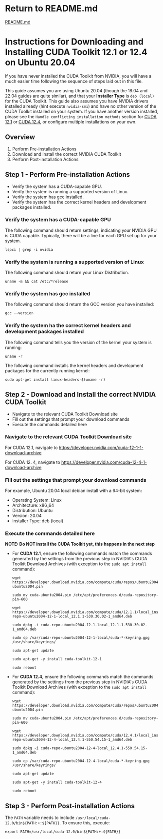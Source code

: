 # Return to README.md

[README.md](../README.md)

# Instructions for Downloading and Installing CUDA Toolkit 12.1 or 12.4 on Ubuntu 20.04

If you have never installed the CUDA Toolkit from NVIDIA, you will have a much easier time following the sequence of steps laid out in this file. 

This guide assumes you are using Ubuntu 20.04 (though the 18.04 and 22.04 guides are quite similar), and that your **Installer Type** is `deb (local)` for the CUDA Toolkit. This guide also assumes you have NVIDIA drivers installed already (hint execute `nvidia-smi`) and have no other version of the CUDA Toolkit installed on your system. If you have another version installed, please see the `Handle conflicting installation methods` section for [CUDA 12.1](https://docs.nvidia.com/cuda/archive/12.1.1/cuda-installation-guide-linux/index.html#handle-conflicting-installation-methods) or [CUDA 12.4](https://docs.nvidia.com/cuda/archive/12.4.1/cuda-installation-guide-linux/index.html#handle-conflicting-installation-methods), or configure multiple installations on your own.

## Overview

1. Perform Pre-installation Actions
2. Download and Install the correct NVIDIA CUDA Toolkit
3. Perform Post-installation Actions

## Step 1 - Perform Pre-installation Actions

- Verify the system has a CUDA-capable GPU.
- Verify the system is running a supported version of Linux.
- Verify the system has gcc installed.
- Verify the system has the correct kernel headers and development packages installed.

### Verify the system has a CUDA-capable GPU

The following command should return settings, indicating your NVIDIA GPU is CUDA capable. Typically, there will be a line for each GPU set up for your system.
```
lspci | grep -i nvidia
```

### Verify the system is running a supported version of Linux

The following command should return your Linux Distribution.
```
uname -m && cat /etc/*release
```

### Verify the system has gcc installed

The following command should return the GCC version you have installed:
```
gcc --version
```

### Verify the system ha the correct kernel headers and development packages installed

The following command tells you the version of the kernel your system is running:
```
uname -r
```

The following command installs the kernel headers and development packages for the currently running kernel:
```
sudo apt-get install linux-headers-$(uname -r)
```

## Step 2 - Download and Install the correct NVIDIA CUDA Toolkit

- Navigate to the relevant CUDA Toolkit Download site
- Fill out the settings that prompt your download commands
- Execute the commands detailed here

### Navigate to the relevant CUDA Toolkit Download site

For CUDA 12.1, navigate to https://developer.nvidia.com/cuda-12-1-1-download-archive

For CUDA 12. 4, navigate to https://developer.nvidia.com/cuda-12-4-1-download-archive

### Fill out the settings that prompt your download commands

For example, Ubuntu 20.04 local debian install with a 64-bit system:
- Operating System: Linux
- Architecture: x86_64
- Distribution: Ubuntu
- Version: 20.04
- Installer Type: deb (local)

### Execute the commands detailed here

**NOTE: Do NOT install the CUDA Toolkit yet, this happens in the next step**

- For **CUDA 12.1**, ensure the following commands match the commands generated by the settings from the previous step in NVIDIA's CUDA Toolkit Download Archives (with exception to the `sudo apt install` command):
  ```
  wget https://developer.download.nvidia.com/compute/cuda/repos/ubuntu2004/x86_64/cuda-ubuntu2004.pin
  ```
  ```
  sudo mv cuda-ubuntu2004.pin /etc/apt/preferences.d/cuda-repository-pin-600
  ```
  ```
  wget https://developer.download.nvidia.com/compute/cuda/12.1.1/local_installers/cuda-repo-ubuntu2004-12-1-local_12.1.1-530.30.02-1_amd64.deb
  ```
  ```
  sudo dpkg -i cuda-repo-ubuntu2004-12-1-local_12.1.1-530.30.02-1_amd64.deb
  ```
  ```
  sudo cp /var/cuda-repo-ubuntu2004-12-1-local/cuda-*-keyring.gpg /usr/share/keyrings/
  ```
  ```
  sudo apt-get update
  ```
  ```
  sudo apt-get -y install cuda-toolkit-12-1
  ```
  ```
  sudo reboot
  ```

- For **CUDA 12.4**, ensure the following commands match the commands generated by the settings from the previous step in NVIDIA's CUDA Toolkit Download Archives (with exception to the `sudo apt install` command):
  ```
  wget https://developer.download.nvidia.com/compute/cuda/repos/ubuntu2004/x86_64/cuda-ubuntu2004.pin
  ```
  ```
  sudo mv cuda-ubuntu2004.pin /etc/apt/preferences.d/cuda-repository-pin-600
  ```
  ```
  wget https://developer.download.nvidia.com/compute/cuda/12.4.1/local_installers/cuda-repo-ubuntu2004-12-4-local_12.4.1-550.54.15-1_amd64.deb
  ```
  ```
  sudo dpkg -i cuda-repo-ubuntu2004-12-4-local_12.4.1-550.54.15-1_amd64.deb
  ```
  ```
  sudo cp /var/cuda-repo-ubuntu2004-12-4-local/cuda-*-keyring.gpg /usr/share/keyrings/
  ```
  ```
  sudo apt-get update
  ```
  ```
  sudo apt-get -y install cuda-toolkit-12-4
  ```
  ```
  sudo reboot
  ```

## Step 3 - Perform Post-installation Actions

The `PATH` variable needs to include `/usr/local/cuda-12.0/bin${PATH:+:${PATH}}`. To ensure this, execute:
```
export PATH=/usr/local/cuda-12.0/bin${PATH:+:${PATH}}
```

